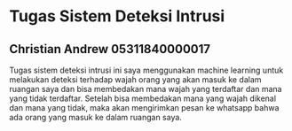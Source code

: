 # Tugas Sistem Deteksi Intrusi

## Christian Andrew 05311840000017

Tugas sistem deteksi intrusi ini saya menggunakan machine learning untuk melakukan deteksi terhadap wajah orang yang akan masuk ke dalam ruangan saya dan bisa membedakan mana wajah yang terdaftar dan mana yang tidak terdaftar. Setelah bisa membedakan mana yang wajah dikenal dan mana yang tidak, maka akan mengirimkan pesan ke whatsapp bahwa ada orang yang masuk ke dalam ruangan saya.
